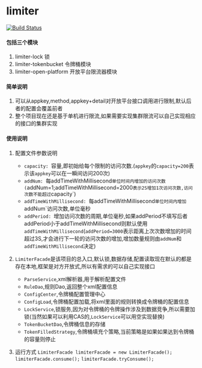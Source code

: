 # limiter
[![Build Status](https://travis-ci.org/iMouseWu/limiter.svg?branch=master)](https://travis-ci.org/iMouseWu/limiter)

#### 包括三个模块
1. limiter-lock 锁
2. limiter-tokenbucket 令牌桶模块
3. limiter-open-platform 开放平台限流器模块

#### 简单说明
1. 可以从appkey,method,appkey+detail对开放平台接口调用进行限制,默认后者的配置会覆盖前者
2. 整个项目现在还是基于单机进行限流,如果需要实现集群限流可以自己实现相应的接口的集群实现

#### 使用说明
1. 配置文件参数说明
    * `capacity: `容量,即初始给每个限制的访问次数.(`appkey`的`capacity=200`表示该`appkey`可以在一瞬间访问200次)
    * `addNum: `每addTimeWithMillisecond`单位时间内增加的访问次数(`addNum=1;addTimeWithMillisecond=2000`表示2S增加1次访问次数,访问次数不能超过`capacity`)
    * `addTimeWithMillisecond: `每addTimeWithMillisecond`单位时间内增加`addNum`访问次数,单位毫秒
    * `addPeriod: `增加访问次数的周期,单位毫秒,如果addPeriod不填写后者addPeriod小于addTimeWithMillisecond则默认使用`addTimeWithMillisecond`(`addPeriod=3000`表示距离上次次数增加的时间超过3S,才会进行下一轮的访问次数的增加,增加数量规则由`addNum`和`addTimeWithMillisecond`决定)

2. `LimiterFacade`是该项目的总入口,默认锁,数据存储,配置读取现在默认的都是存在本地,框架是对方开放式,所以有需求的可以自己实现接口
    * `ParseService`,xml解析器,用于解析配置文件
    * `RuleDao`,规则Dao,返回整个xml配置信息
    * `ConfigCenter`,令牌桶配置管理中心
    * `ConfigLoad`,令牌桶配置加载,将xml里面的规则转换成令牌桶的配置信息
    * `LockService`,锁服务,因为对令牌桶的令牌操作涉及到数据竞争,所以需要加锁(当然如果可以利用CAS的,`LockService`可以用空实现替换)
    * `TokenBucketDao`,令牌桶信息的存储
    * `TokenFilledStrategy`,令牌桶填充个策略,当前策略是如果如果达到令牌桶的容量则停止

3. 运行方式
   `LimiterFacade limiterFacade = new LimiterFacade();`
   `limiterFacade.consume();`
   `limiterFacade.tryConsume();`
